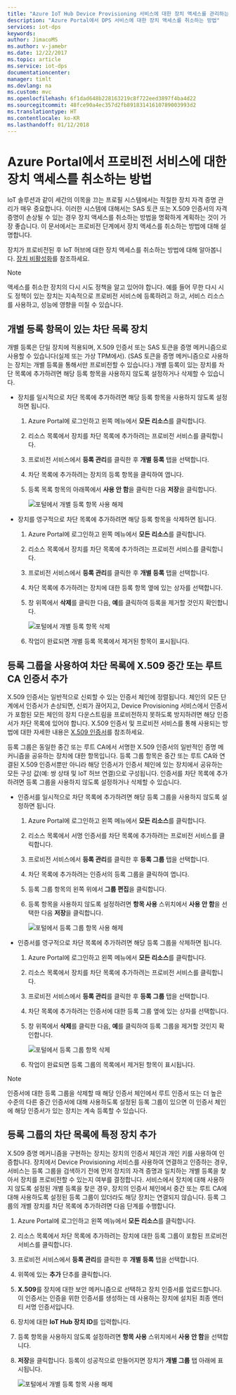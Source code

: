 ```yaml
---
title: "Azure IoT Hub Device Provisioning 서비스에 대한 장치 액세스를 관리하는 방법 | Microsoft Docs"
description: "Azure Portal에서 DPS 서비스에 대한 장치 액세스를 취소하는 방법"
services: iot-dps
keywords: 
author: JimacoMS
ms.author: v-jamebr
ms.date: 12/22/2017
ms.topic: article
ms.service: iot-dps
documentationcenter: 
manager: timlt
ms.devlang: na
ms.custom: mvc
ms.openlocfilehash: 6f1dad648b228163219c8f722eed3897f4ba4d22
ms.sourcegitcommit: 48fce90a4ec357d2fb89183141610789003993d2
ms.translationtype: HT
ms.contentlocale: ko-KR
ms.lasthandoff: 01/12/2018
---
```

# <a name="how-to-revoke-device-access-to-your-provisioning-service-in-the-azure-portal"></a>Azure Portal에서 프로비전 서비스에 대한 장치 액세스를 취소하는 방법

IoT 솔루션과 같이 세간의 이목을 끄는 프로필 시스템에서는 적절한 장치 자격 증명 관리가 매우 중요합니다. 이러한 시스템에 대해서는 SAS 토큰 또는 X.509 인증서의 자격 증명이 손상될 수 있는 경우 장치 액세스를 취소하는 방법을 명확하게 계획하는 것이 가장 좋습니다. 이 문서에서는 프로비전 단계에서 장치 액세스를 취소하는 방법에 대해 설명합니다.

장치가 프로비전된 후 IoT 허브에 대한 장치 액세스를 취소하는 방법에 대해 알아봅니다. [장치 비활성화](https://docs.microsoft.com/azure/iot-hub/iot-hub-devguide-identity-registry#disable-devices)를 참조하세요.

> [!NOTE] 
> 액세스를 취소한 장치의 다시 시도 정책을 알고 있어야 합니다. 예를 들어 무한 다시 시도 정책이 있는 장치는 지속적으로 프로비전 서비스에 등록하려고 하고, 서비스 리소스를 사용하고, 성능에 영향을 미칠 수 있습니다.

## <a name="blacklist-devices-with-an-individual-enrollment-entry"></a>개별 등록 항목이 있는 차단 목록 장치

개별 등록은 단일 장치에 적용되며, X.509 인증서 또는 SAS 토큰을 증명 메커니즘으로 사용할 수 있습니다(실제 또는 가상 TPM에서). (SAS 토큰을 증명 메커니즘으로 사용하는 장치는 개별 등록을 통해서만 프로비전할 수 있습니다.) 개별 등록이 있는 장치를 차단 목록에 추가하려면 해당 등록 항목을 사용하지 않도록 설정하거나 삭제할 수 있습니다. 

- 장치를 일시적으로 차단 목록에 추가하려면 해당 등록 항목을 사용하지 않도록 설정하면 됩니다. 

    1. Azure Portal에 로그인하고 왼쪽 메뉴에서 **모든 리소스**를 클릭합니다.
    2. 리소스 목록에서 장치를 차단 목록에 추가하려는 프로비전 서비스를 클릭합니다.
    3. 프로비전 서비스에서 **등록 관리**를 클릭한 후 **개별 등록** 탭을 선택합니다.
    4. 차단 목록에 추가하려는 장치의 등록 항목을 클릭하여 엽니다. 
    5. 등록 목록 항목의 아래쪽에서 **사용 안 함**을 클릭한 다음 **저장**을 클릭합니다.  

        ![포털에서 개별 등록 항목 사용 해제](./media/how-to-revoke-device-access-portal/disable-individual-enrollment.png)
    
- 장치를 영구적으로 차단 목록에 추가하려면 해당 등록 항목을 삭제하면 됩니다.

    1. Azure Portal에 로그인하고 왼쪽 메뉴에서 **모든 리소스**를 클릭합니다.
    2. 리소스 목록에서 장치를 차단 목록에 추가하려는 프로비전 서비스를 클릭합니다.
    3. 프로비전 서비스에서 **등록 관리**를 클릭한 후 **개별 등록** 탭을 선택합니다.
    4. 차단 목록에 추가하려는 장치에 대한 등록 항목 옆에 있는 상자를 선택합니다. 
    5. 창 위쪽에서 **삭제**를 클릭한 다음, **예**를 클릭하여 등록을 제거할 것인지 확인합니다. 

        ![포털에서 개별 등록 항목 삭제](./media/how-to-revoke-device-access-portal/delete-individual-enrollment.png)
    
    6. 작업이 완료되면 개별 등록 목록에서 제거된 항목이 표시됩니다.  

## <a name="blacklist-an-x509-intermediate-or-root-ca-certificate-using-an-enrollment-group"></a>등록 그룹을 사용하여 차단 목록에 X.509 중간 또는 루트 CA 인증서 추가

X.509 인증서는 일반적으로 신뢰할 수 있는 인증서 체인에 정렬됩니다. 체인의 모든 단계에서 인증서가 손상되면, 신뢰가 끊어지고, Device Provisioning 서비스에서 인증서가 포함된 모든 체인의 장치 다운스트림을 프로비전하지 못하도록 방지하려면 해당 인증서가 차단 목록에 있어야 합니다. X.509 인증서 및 프로비전 서비스를 통해 사용되는 방법에 대한 자세한 내용은 [X.509 인증서](./concepts-security.md#x509-certificates)를 참조하세요. 

등록 그룹은 동일한 중간 또는 루트 CA에서 서명한 X.509 인증서의 일반적인 증명 메커니즘을 공유하는 장치에 대한 항목입니다. 등록 그룹 항목은 중간 또는 루트 CA와 연결된 X.509 인증서뿐만 아니라 해당 인증서가 인증서 체인에 있는 장치에서 공유하는 모든 구성 값(예: 쌍 상태 및 IoT 허브 연결)으로 구성됩니다. 인증서를 차단 목록에 추가하려면 등록 그룹을 사용하지 않도록 설정하거나 삭제할 수 있습니다.

- 인증서를 일시적으로 차단 목록에 추가하려면 해당 등록 그룹을 사용하지 않도록 설정하면 됩니다. 

    1. Azure Portal에 로그인하고 왼쪽 메뉴에서 **모든 리소스**를 클릭합니다.
    2. 리소스 목록에서 서명 인증서를 차단 목록에 추가하려는 프로비전 서비스를 클릭합니다.
    3. 프로비전 서비스에서 **등록 관리**를 클릭한 후 **등록 그룹** 탭을 선택합니다.
    4. 차단 목록에 추가하려는 인증서의 등록 그룹을 클릭하여 엽니다.
    5. 등록 그룹 항목의 왼쪽 위에서 **그룹 편집**을 클릭합니다.
    6. 등록 항목을 사용하지 않도록 설정하려면 **항목 사용** 스위치에서 **사용 안 함**을 선택한 다음 **저장**을 클릭합니다.  

        ![포털에서 등록 그룹 항목 사용 해제](./media/how-to-revoke-device-access-portal/disable-enrollment-group.png)

    
- 인증서를 영구적으로 차단 목록에 추가하려면 해당 등록 그룹을 삭제하면 됩니다.

    1. Azure Portal에 로그인하고 왼쪽 메뉴에서 **모든 리소스**를 클릭합니다.
    2. 리소스 목록에서 장치를 차단 목록에 추가하려는 프로비전 서비스를 클릭합니다.
    3. 프로비전 서비스에서 **등록 관리**를 클릭한 후 **등록 그룹** 탭을 선택합니다.
    4. 차단 목록에 추가하려는 인증서에 대한 등록 그룹 옆에 있는 상자를 선택합니다. 
    5. 창 위쪽에서 **삭제**를 클릭한 다음, **예**를 클릭하여 등록 그룹을 제거할 것인지 확인합니다. 

        ![포털에서 등록 그룹 항목 삭제](./media/how-to-revoke-device-access-portal/delete-enrollment-group.png)

    6. 작업이 완료되면 등록 그룹의 목록에서 제거된 항목이 표시됩니다.  

> [!NOTE]
> 인증서에 대한 등록 그룹을 삭제할 때 해당 인증서 체인에서 루트 인증서 또는 더 높은 수준의 다른 중간 인증서에 대해 사용하도록 설정된 등록 그룹이 있으면 이 인증서 체인에 해당 인증서가 있는 장치는 계속 등록할 수 있습니다.

## <a name="blacklist-specific-devices-in-an-enrollment-group"></a>등록 그룹의 차단 목록에 특정 장치 추가

X.509 증명 메커니즘을 구현하는 장치는 장치의 인증서 체인과 개인 키를 사용하여 인증합니다. 장치에서 Device Provisioning 서비스를 사용하여 연결하고 인증하는 경우, 서비스는 등록 그룹을 검색하기 전에 먼저 장치의 자격 증명과 일치하는 개별 등록을 찾아서 장치를 프로비전할 수 있는지 여부를 결정합니다. 서비스에서 장치에 대해 사용하지 않도록 설정된 개별 등록을 찾은 경우, 장치의 인증서 체인에서 중간 또는 루트 CA에 대해 사용하도록 설정된 등록 그룹이 있더라도 해당 장치는 연결되지 않습니다. 등록 그룹의 개별 장치를 차단 목록에 추가하려면 다음 단계를 수행합니다.

1. Azure Portal에 로그인하고 왼쪽 메뉴에서 **모든 리소스**를 클릭합니다.
2. 리소스 목록에서 차단 목록에 추가하려는 장치에 대한 등록 그룹이 포함된 프로비전 서비스를 클릭합니다.
3. 프로비전 서비스에서 **등록 관리**를 클릭한 후 **개별 등록** 탭을 선택합니다.
4. 위쪽에 있는 **추가** 단추를 클릭합니다. 
5. **X.509**를 장치에 대한 보안 메커니즘으로 선택하고 장치 인증서를 업로드합니다. 이 인증서는 인증을 위한 인증서를 생성하는 데 사용하는 장치에 설치된 최종 엔터티 서명 인증서입니다.
6. 장치에 대한 **IoT Hub 장치 ID**를 입력합니다. 
7. 등록 항목을 사용하지 않도록 설정하려면 **항목 사용** 스위치에서 **사용 안 함**을 선택합니다. 
8. **저장**을 클릭합니다. 등록이 성공적으로 만들어지면 장치가 **개별 그룹** 탭 아래에 표시됩니다. 

    ![포털에서 개별 등록 항목 사용 해제](./media/how-to-revoke-device-access-portal/disable-individual-enrollment.png)





